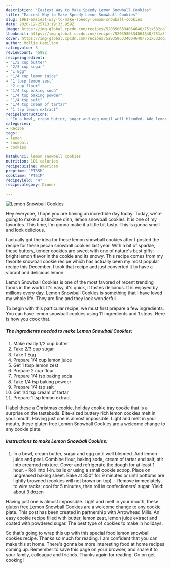 ```yaml
---
description: "Easiest Way to Make Speedy Lemon Snowball Cookies"
title: "Easiest Way to Make Speedy Lemon Snowball Cookies"
slug: 1961-easiest-way-to-make-speedy-lemon-snowball-cookies
date: 2020-12-25T13:19:33.959Z
image: https://img-global.cpcdn.com/recipes/5203586334064640/751x532cq70/lemon-snowball-cookies-recipe-main-photo.jpg
thumbnail: https://img-global.cpcdn.com/recipes/5203586334064640/751x532cq70/lemon-snowball-cookies-recipe-main-photo.jpg
cover: https://img-global.cpcdn.com/recipes/5203586334064640/751x532cq70/lemon-snowball-cookies-recipe-main-photo.jpg
author: Mollie Hamilton
ratingvalue: 5
reviewcount: 45982
recipeingredient:
- "1/2 cup butter"
- "2/3 cup sugar"
- "1 Egg"
- "1/4 cup lemon juice"
- "1 tbsp lemon zest"
- "2 cup flour"
- "1/4 tsp baking soda"
- "1/4 tsp baking powder"
- "1/4 tsp salt"
- "1/4 tsp cream of tartar"
- "1 tsp lemon extract"
recipeinstructions:
- "In a bowl, cream butter, sugar and egg until well blended. Add lemon juice and peel. Combine flour, baking soda, cream of tartar and salt; stir into creamed mixture. Cover and refrigerate the dough for at least 1 hour. Roll into 1-in. balls or using a small cookie scoop. Place on ungreased baking sheet. Bake at 350° for 9 minutes or until bottoms are lightly browned (cookies will not brown on top). Remove immediately to wire racks; cool for 5 minutes, then roll in confectioners&#39; sugar. Yield: about 3 dozen"
categories:
- Recipe
tags:
- lemon
- snowball
- cookies

katakunci: lemon snowball cookies 
nutrition: 101 calories
recipecuisine: American
preptime: "PT35M"
cooktime: "PT51M"
recipeyield: "4"
recipecategory: Dinner

---
```



![Lemon Snowball Cookies](https://img-global.cpcdn.com/recipes/5203586334064640/751x532cq70/lemon-snowball-cookies-recipe-main-photo.jpg)

Hey everyone, I hope you are having an incredible day today. Today, we're going to make a distinctive dish, lemon snowball cookies. It is one of my favorites. This time, I'm gonna make it a little bit tasty. This is gonna smell and look delicious.

I actually got the idea for these lemon snowball cookies after I posted the recipe for these pecan snowball cookies last year. With a bit of sparkle, these buttery, tender cookies are sweet with one of nature&#39;s best gifts: bright lemon flavor in the cookie and its snowy. This recipe comes from my favorite snowball cookie recipe which has actually been my most popular recipe this December. I took that recipe and just converted it to have a vibrant and delicious lemon.

Lemon Snowball Cookies is one of the most favored of recent trending foods in the world. It's easy, it's quick, it tastes delicious. It is enjoyed by millions every day. Lemon Snowball Cookies is something that I have loved my whole life. They are fine and they look wonderful.


To begin with this particular recipe, we must first prepare a few ingredients. You can have lemon snowball cookies using 11 ingredients and 1 steps. Here is how you cook that.

<!--inarticleads1-->

##### The ingredients needed to make Lemon Snowball Cookies:

1. Make ready 1/2 cup butter
1. Take 2/3 cup sugar
1. Take 1 Egg
1. Prepare 1/4 cup lemon juice
1. Get 1 tbsp lemon zest
1. Prepare 2 cup flour
1. Prepare 1/4 tsp baking soda
1. Take 1/4 tsp baking powder
1. Prepare 1/4 tsp salt
1. Get 1/4 tsp cream of tartar
1. Prepare 1 tsp lemon extract


I label these a Christmas cookie, holiday cookie tray cookie that is a surprise on the tastebuds. Bite-sized buttery rich lemon cookies melt in your mouth. Having just one is almost impossible. Light and melt in your mouth, these gluten free Lemon Snowball Cookies are a welcome change to any cookie plate. 

<!--inarticleads2-->

##### Instructions to make Lemon Snowball Cookies:

1. In a bowl, cream butter, sugar and egg until well blended. Add lemon juice and peel. Combine flour, baking soda, cream of tartar and salt; stir into creamed mixture. Cover and refrigerate the dough for at least 1 hour. - Roll into 1-in. balls or using a small cookie scoop. Place on ungreased baking sheet. Bake at 350° for 9 minutes or until bottoms are lightly browned (cookies will not brown on top). - Remove immediately to wire racks; cool for 5 minutes, then roll in confectioners&#39; sugar. Yield: about 3 dozen


Having just one is almost impossible. Light and melt in your mouth, these gluten free Lemon Snowball Cookies are a welcome change to any cookie plate. This post has been created in partnership with Arrowhead Mills. An easy cookie recipe filled with butter, lemon zest, lemon juice extract and coated with powdered sugar. The best type of cookies to make in holidays. 

So that's going to wrap this up with this special food lemon snowball cookies recipe. Thanks so much for reading. I am confident that you can make this at home. There's gonna be more interesting food at home recipes coming up. Remember to save this page on your browser, and share it to your family, colleague and friends. Thanks again for reading. Go on get cooking!
